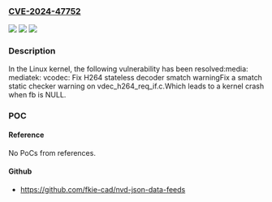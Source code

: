 ### [CVE-2024-47752](https://cve.mitre.org/cgi-bin/cvename.cgi?name=CVE-2024-47752)
![](https://img.shields.io/static/v1?label=Product&message=Linux&color=blue)
![](https://img.shields.io/static/v1?label=Version&message=06fa5f757dc5%3C%20c6b9f971b439%20&color=brighgreen)
![](https://img.shields.io/static/v1?label=Vulnerability&message=n%2Fa&color=brighgreen)

### Description

In the Linux kernel, the following vulnerability has been resolved:media: mediatek: vcodec: Fix H264 stateless decoder smatch warningFix a smatch static checker warning on vdec_h264_req_if.c.Which leads to a kernel crash when fb is NULL.

### POC

#### Reference
No PoCs from references.

#### Github
- https://github.com/fkie-cad/nvd-json-data-feeds

